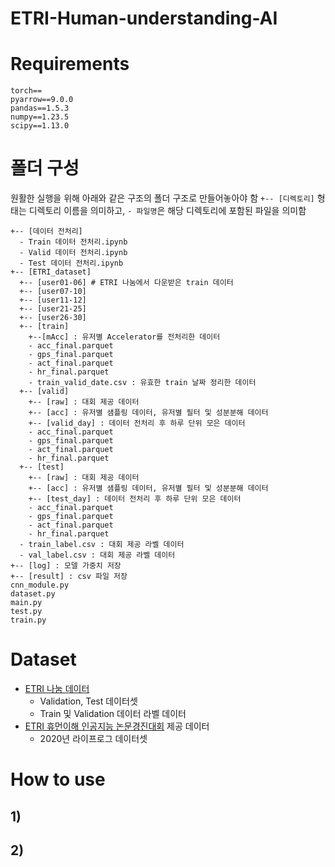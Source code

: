 # ETRI-Human-understanding-AI


# Requirements
```
torch==
pyarrow==9.0.0
pandas==1.5.3
numpy==1.23.5
scipy==1.13.0
```

# 폴더 구성
원활한 실행을 위해 아래와 같은 구조의 폴더 구조로 만들어놓아야 함
`+-- [디렉토리]` 형태는 디렉토리 이름을 의미하고, `- 파일명`은 해당 디렉토리에 포함된 파일을 의미함
```
+-- [데이터 전처리]
  - Train 데이터 전처리.ipynb
  - Valid 데이터 전처리.ipynb
  - Test 데이터 전처리.ipynb
+-- [ETRI_dataset]
  +-- [user01-06] # ETRI 나눔에서 다운받은 train 데이터
  +-- [user07-10]
  +-- [user11-12]
  +-- [user21-25]
  +-- [user26-30]
  +-- [train]
    +--[mAcc] : 유저별 Accelerator를 전처리한 데이터
    - acc_final.parquet
    - gps_final.parquet
    - act_final.parquet
    - hr_final.parquet
    - train_valid_date.csv : 유효한 train 날짜 정리한 데이터
  +-- [valid]
    +-- [raw] : 대회 제공 데이터
    +-- [acc] : 유저별 샘플링 데이터, 유저별 필터 및 성분분해 데이터
    +-- [valid_day] : 데이터 전처리 후 하루 단위 모은 데이터
    - acc_final.parquet
    - gps_final.parquet
    - act_final.parquet
    - hr_final.parquet
  +-- [test]
    +-- [raw] : 대회 제공 데이터
    +-- [acc] : 유저별 샘플링 데이터, 유저별 필터 및 성분분해 데이터
    +-- [test_day] : 데이터 전처리 후 하루 단위 모은 데이터
    - acc_final.parquet
    - gps_final.parquet
    - act_final.parquet
    - hr_final.parquet
  - train_label.csv : 대회 제공 라벨 데이터
  - val_label.csv : 대회 제공 라벨 데이터
+-- [log] : 모델 가중치 저장
+-- [result] : csv 파일 저장
cnn_module.py
dataset.py
main.py
test.py
train.py
```

# Dataset
 - [ETRI 나눔 데이터](https://nanum.etri.re.kr/share/schung1/ETRILifelogDataset2020?lang=ko_KR)
   - Validation, Test 데이터셋
   - Train 및 Validation 데이터 라벨 데이터
 - [ETRI 휴먼이해 인공지능 논문경진대회](https://aifactory.space/task/2790/overview) 제공 데이터
   - 2020년 라이프로그 데이터셋

# How to use
## 1) 
## 2) 


